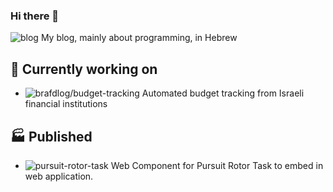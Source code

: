 ### Hi there 👋

![blog](https://img.shields.io/static/v1?label=blog&message=BcsStudent&color=00C7B7&logo=netlify&link=https://bscstudent.netlify.app/&link=https://github.com/baruchiro/BcsStudent) My blog, mainly about programming, in Hebrew

## 🔭 Currently working on
 - ![brafdlog/budget-tracking](https://img.shields.io/static/v1?label=app&message=brafdlog/budget-tracking&color=41B883&logo=vue.js&link=https://github.com/brafdlog/budget-tracking) Automated budget tracking from Israeli financial institutions

## 🏭 Published
 - ![pursuit-rotor-task](https://img.shields.io/static/v1?label=web%20component&message=pursuit-rotor-task&color=CB3837&logo=npm&link=https://www.npmjs.com/package/pursuit-rotor-task&link=https://github.com/baruchiro/pursuit-rotor-task) Web Component for Pursuit Rotor Task to embed in web application.
 <!--
- 🌱 I’m currently learning ...
- 👯 I’m looking to collaborate on ...
- 🤔 I’m looking for help with ...
- 💬 Ask me about ...
- 📫 How to reach me: ...
- 😄 Pronouns: ...
- ⚡ Fun fact: ...
-->
